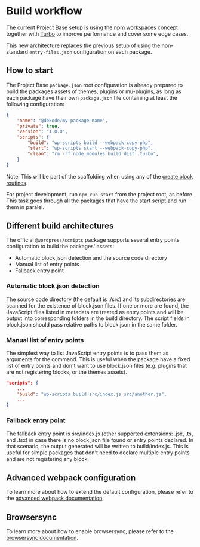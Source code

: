 # Build workflow
The current Project Base setup is using the [npm workspaces](https://docs.npmjs.com/cli/v7/using-npm/workspaces) concept together with [Turbo](https://turbo.build/repo/docs) to improve performance and cover some edge cases.

This new architecture replaces the previous setup of using the non-standard `entry-files.json` configuration on each package.

## How to start
The Project Base `package.json` root configuration is already prepared to build the packages assets of themes, plugins or mu-plugins, as long as each package have their own `package.json` file containing at least the following configuration:

```json
{
	"name": "@dekode/my-package-name",
	"private": true,
	"version": "1.0.0",
	"scripts": {
		"build": "wp-scripts build --webpack-copy-php",
		"start": "wp-scripts start --webpack-copy-php",
		"clean": "rm -rf node_modules build dist .turbo",
	}
}
```
Note: This will be part of the scaffolding when using any of the [create block routines](create-block.md).

For project development, run `npm run start` from the project root, as before. This task goes through all the packages that have the start script and run them in paralel.

## Different build architectures
The official `@wordpress/scripts` package supports several entry points configuration to build the packages' assets:

* Automatic block.json detection and the source code directory
* Manual list of entry points
* Fallback entry point

### Automatic block.json detection
The source code directory (the default is ./src) and its subdirectories are scanned for the existence of block.json files. If one or more are found, the JavaScript files listed in metadata are treated as entry points and will be output into corresponding folders in the build directory. The script fields in block.json should pass relative paths to block.json in the same folder.

### Manual list of entry points
The simplest way to list JavaScript entry points is to pass them as arguments for the command. This is useful when the package have a fixed list of entry points and don't want to use block.json files (e.g. plugins that are not registering blocks, or the themes assets).

```json
"scripts": {
	...
	"build": "wp-scripts build src/index.js src/another.js",
	...
}
```

### Fallback entry point
The fallback entry point is src/index.js (other supported extensions: .jsx, .ts, and .tsx) in case there is no block.json file found or entry points declared. In that scenario, the output generated will be written to build/index.js. This is useful for simple packages that don't need to declare multiple entry points and are not registering any block.

## Advanced webpack configuration

To learn more about how to extend the default configuration, please refer to the [advanced webpack documentation](advanced-webpack.md).


## Browsersync

To learn more about how to enable browsersync, please refer to the [browsersync documentation](browsersync.md).

